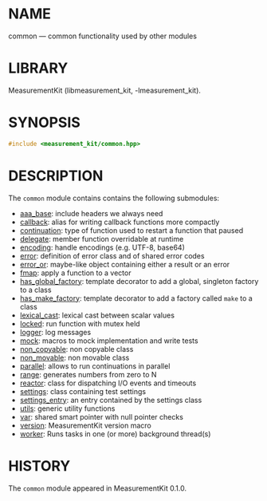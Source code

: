 # NAME
common &mdash; common functionality used by other modules

# LIBRARY
MeasurementKit (libmeasurement_kit, -lmeasurement_kit).

# SYNOPSIS
```C++
#include <measurement_kit/common.hpp>
```

# DESCRIPTION

The `common` module contains contains the following submodules:

- [aaa_base](common/aaa_base.md): include headers we always need
- [callback](common/callback.md): alias for writing callback functions more compactly
- [continuation](common/continuation.md): type of function used to restart a function that paused
- [delegate](common/delegate.md): member function overridable at runtime
- [encoding](common/encoding.md): handle encodings (e.g. UTF-8, base64)
- [error](common/error.md): definition of error class and of shared error codes
- [error_or](common/error_or.md): maybe-like object containing either a result or an error
- [fmap](common/fmap.md): apply a function to a vector
- [has_global_factory](common/has_global_factory.md): template decorator to add a global, singleton factory to a class
- [has_make_factory](common/has_make_factory.md): template decorator to add a factory called `make` to a class
- [lexical_cast](common/lexical_cast.md): lexical cast between scalar values
- [locked](common/locked.md): run function with mutex held
- [logger](common/logger.md): log messages
- [mock](common/mock.md): macros to mock implementation and write tests
- [non_copyable](common/non_copyable.md): non copyable class
- [non_movable](common/non_movable.md): non movable class
- [parallel](common/parallel.md): allows to run continuations in parallel
- [range](common/range.md): generates numbers from zero to N
- [reactor](common/reactor.md): class for dispatching I/O events and timeouts
- [settings](common/settings.md): class containing test settings
- [settings_entry](common/settings_entry.md): an entry contained by the settings class
- [utils](common/utils.md): generic utility functions
- [var](common/var.md): shared smart pointer with null pointer checks
- [version](common/version.md): MeasurementKit version macro
- [worker](common/worker.md): Runs tasks in one (or more) background thread(s)

# HISTORY

The `common` module appeared in MeasurementKit 0.1.0.
